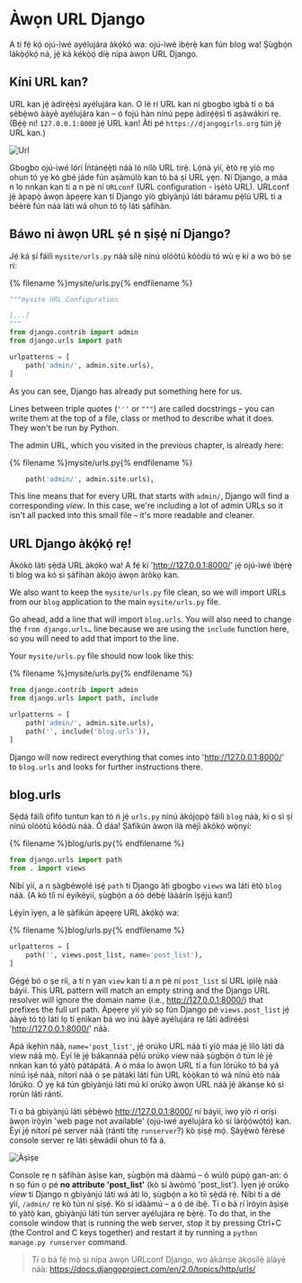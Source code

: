 # Àwọn URL Django

A ti fẹ́ kọ́ ojú-ìwé ayélujára àkọ́kọ́ wa: ojú-ìwé ìbẹ̀rẹ̀ kan fún blog wa! Ṣùgbọ́n lákọ̀ọ́kọ́ ná, jẹ́ ká kẹ́kọ̀ọ́ díẹ̀ nípa àwọn URL Django.

## Kíni URL kan?

URL kan jẹ́ àdírẹ́ẹ̀sì ayélujára kan. O lè rí URL kan ní gbogbo ìgbà tí o bá ṣèbẹ̀wò ààyè ayélujára kan – ó fojú hàn nínú pẹpẹ àdírẹ́ẹ̀sì ti aṣàwákiri rẹ. (Bẹ́ẹ̀ ni! `127.0.0.1:8000` jẹ́ URL kan! Àti pé `https://djangogirls.org` tún jẹ́ URL kan.)

![Url](images/url.png)

Gbogbo ojú-ìwé lórí Íńtánẹ́ẹ̀tì náà ló nílò URL tirẹ̀. Lọ́nà yìí, ètò rẹ yíò mọ ohun tó yẹ kó gbé jáde fún aṣàmúlò kan tó bá ṣí URL yẹn. Ní Django, a máa n lo nnkan kan tí a n pè ní `URLconf` (URL configuration - ìṣètò URL). URLconf jẹ́ àpapọ̀ àwọn àpẹẹrẹ kan tí Django yíò gbìyànjú láti báramu pẹ̀lú URL tí a béèrè fún náà láti wá ohun tó tọ́ láti ṣàfihàn.

## Báwo ni àwọn URL ṣé n ṣiṣẹ́ ní Django?

Jẹ́ ká ṣí fáìlì `mysite/urls.py` náà sílẹ̀ nínú olóòtú kóòdù tó wù ẹ kí a wo bó ṣe rí:

{% filename %}mysite/urls.py{% endfilename %}

```python
"""mysite URL Configuration

[...]
"""
from django.contrib import admin
from django.urls import path

urlpatterns = [
    path('admin/', admin.site.urls),
]
```

As you can see, Django has already put something here for us.

Lines between triple quotes (`'''` or `"""`) are called docstrings – you can write them at the top of a file, class or method to describe what it does. They won't be run by Python.

The admin URL, which you visited in the previous chapter, is already here:

{% filename %}mysite/urls.py{% endfilename %}

```python
    path('admin/', admin.site.urls),
```

This line means that for every URL that starts with `admin/`, Django will find a corresponding *view*. In this case, we're including a lot of admin URLs so it isn't all packed into this small file – it's more readable and cleaner.

## URL Django àkọ́kọ́ rẹ!

Àkókò láti ṣẹ̀dá URL àkọ́kọ́ wa! A fẹ́ kí 'http://127.0.0.1:8000/' jẹ́ ojú-ìwé ìbẹ̀rẹ̀ ti blog wa kó sì ṣàfihàn àkójọ àwọn àròkọ kan.

We also want to keep the `mysite/urls.py` file clean, so we will import URLs from our `blog` application to the main `mysite/urls.py` file.

Go ahead, add a line that will import `blog.urls`. You will also need to change the `from django.urls…` line because we are using the `include` function here, so you will need to add that import to the line.

Your `mysite/urls.py` file should now look like this:

{% filename %}mysite/urls.py{% endfilename %}

```python
from django.contrib import admin
from django.urls import path, include

urlpatterns = [
    path('admin/', admin.site.urls),
    path('', include('blog.urls')),
]
```

Django will now redirect everything that comes into 'http://127.0.0.1:8000/' to `blog.urls` and looks for further instructions there.

## blog.urls

Ṣẹ̀dá fáìlì òfìfo tuntun kan tó ń jẹ́ `urls.py` nínú àkójọpọ̀ fáìlì `blog` náà, kí o sì ṣí nínú olóòtú kóòdù náà. Ó dáa! Ṣàfikún àwọn ìlà méjì àkọ́kọ́ wọ̀nyí:

{% filename %}blog/urls.py{% endfilename %}

```python
from django.urls import path
from . import views
```

Níbí yìí, a n ṣàgbéwọlé iṣẹ́ `path` ti Django àti gbogbo `views` wa láti ètò `blog` náà. (A kò tíì ní èyíkéyìí, ṣùgbọ́n a óò débẹ̀ láàárín ìṣẹ́jú kan!)

Lẹ́yìn ìyẹn, a lè ṣàfikún àpẹẹrẹ URL àkọ́kọ́ wa:

{% filename %}blog/urls.py{% endfilename %}

```python
urlpatterns = [
    path('', views.post_list, name='post_list'),
]
```

Gẹ́gẹ́ bó o ṣe ríi, a tí n yan `view` kan tí a n pè ní `post_list` sí URL ìpìlẹ̀ náà báyìí. This URL pattern will match an empty string and the Django URL resolver will ignore the domain name (i.e., http://127.0.0.1:8000/) that prefixes the full url path. Àpẹẹrẹ yìí yíò sọ fún Django pé `views.post_list` jẹ́ ààyè tó tọ́ láti lọ tí ẹnìkan bá wọ inú ààyè ayélujára rẹ láti àdírẹ́ẹ̀sì 'http://127.0.0.1:8000/' náà.

Apá ìkẹhìn náà, `name='post_list'`, jẹ́ orúkọ URL náà tí yíò máa jẹ́ lílò láti dá view náà mọ̀. Èyí lè jẹ́ bákannáà pẹ̀lú orúkọ view náà ṣùgbọ́n ó tún lè jẹ́ nnkan kan tó yàtọ̀ pátápátá. A ó máa lo àwọn URL tí a fún lórúko tó bá yá nínú iṣé náà, nítorí náà ó ṣe pàtàkì láti fún URL kọ̀ọ̀kan tó wà nínú ètò náà lórúko. Ó yẹ ká tún gbìyànjú láti mú kí orúkọ àwọn URL náà jẹ́ àkànṣe kó sì rọrùn láti rántí.

Tí o bá gbìyànjú láti ṣèbẹ̀wò http://127.0.0.1:8000/ ní báyìí, ìwọ yíò rí oríṣi àwọn ìròyìn 'web page not available' (ojú-ìwé ayélujára kò sí lárọ̀ọ́wọ́tó) kan. Èyí jẹ́ nítorí pé server náà (rántí títẹ `runserver`?) kò ṣiṣẹ́ mọ́. Ṣàyẹ̀wò fèrèsé console server rẹ láti ṣèwádìí ohun tó fà á.

![Àṣìṣe](images/error1.png)

Console rẹ n ṣàfihàn àṣìṣe kan, ṣùgbọ́n má dààmú – ó wúlò púpọ̀ gan-an: ó n sọ fún ọ pé **no attribute 'post_list'** (kò sí àwòmọ́ 'post_list'). Ìyẹn jẹ́ orúkọ *view* tí Django n gbìyànjú láti wá àti lò, ṣùgbọ́n a kò tíì ṣẹ̀dá rẹ̀. Níbi tí a dé yìí, `/admin/` rẹ kò tún ní ṣiṣẹ́. Kò sí ìdààmú – a ó dé ibẹ̀. Tí o bá rí ìròyìn àṣìṣe tó yàtọ̀ kan, gbìyànjú láti tún server ayélujára rẹ bẹ̀rẹ̀. To do that, in the console window that is running the web server, stop it by pressing Ctrl+C (the Control and C keys together) and restart it by running a `python manage.py runserver` command.

> Tí o bá fẹ́ mọ̀ si nípa àwọn URLconf Django, wo àkànṣe àkọsílẹ̀ àlàyé náà: https://docs.djangoproject.com/en/2.0/topics/http/urls/